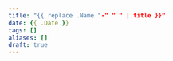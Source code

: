```yaml
---
title: "{{ replace .Name "-" " " | title }}"
date: {{ .Date }}
tags: []
aliases: []
draft: true
---
```


